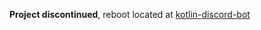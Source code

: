 **Project discontinued**, reboot located at [kotlin-discord-bot](https://github.com/KyuBlade/kotlin-discord-bot)
